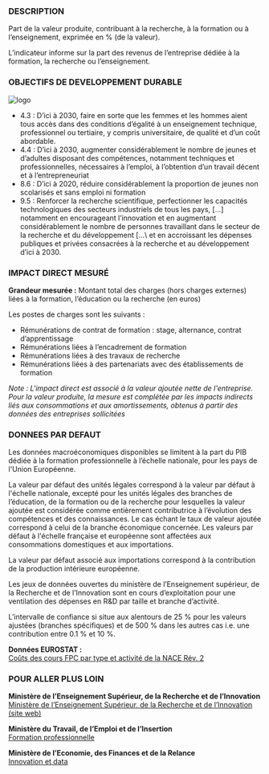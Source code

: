 ### DESCRIPTION

Part de la valeur produite, contribuant à la recherche, à la formation ou à l’enseignement, exprimée en % (de la valeur).

L’indicateur informe sur la part des revenus de l’entreprise dédiée à la formation, la recherche ou l’enseignement.

### OBJECTIFS DE DEVELOPPEMENT DURABLE

<div id="strip-odd" className="strip">
    <img id="logo-odd" src=/images/odd/odd_knw.png alt="logo"/>
</div>

* 4.3 : D’ici à 2030, faire en sorte que les femmes et les hommes aient tous accès dans des conditions d’égalité à un enseignement technique, professionnel ou tertiaire, y compris universitaire, de qualité et d’un coût abordable.
* 4.4 : D’ici à 2030, augmenter considérablement le nombre de jeunes et d’adultes disposant des compétences, notamment techniques et professionnelles, nécessaires à l’emploi, à l’obtention d’un travail décent et à l’entrepreneuriat
* 8.6 : D’ici à 2020, réduire considérablement la proportion de jeunes non scolarisés et sans emploi ni formation
* 9.5 : Renforcer la recherche scientifique, perfectionner les capacités technologiques des secteurs industriels de tous les pays, \[...\] notamment en encourageant l’innovation et en augmentant considérablement le nombre de personnes travaillant dans le secteur de la recherche et du développement \[...\ et en accroissant les dépenses publiques et privées consacrées à la recherche et au développement d’ici à 2030.

### IMPACT DIRECT MESUR&Eacute;

**Grandeur mesurée :** Montant total des charges (hors charges externes) liées à la formation, l’éducation ou la recherche (en euros)

Les postes de charges sont les suivants :
* Rémunérations de contrat de formation : stage, alternance, contrat d’apprentissage
* Rémunérations liées à l’encadrement de formation
* Rémunérations liées à des travaux de recherche
* Rémunérations liées à des partenariats avec des établissements de formation

*Note : L'impact direct est associé à la valeur ajoutée nette de l'entreprise. Pour la valeur produite, la mesure est complétée par les impacts indirects liés aux consommations et aux amortissements, obtenus à partir des données des entreprises sollicitées*

### DONNEES PAR DEFAUT

Les données macroéconomiques disponibles se limitent à la part du PIB dédiée à la formation professionnelle à l’échelle nationale, pour les pays de l'Union Européenne.

La valeur par défaut des unités légales  correspond à la valeur par défaut à l'échelle nationale, excepté pour les unités légales des branches de l’éducation, de la formation ou de la recherche pour lesquelles la valeur ajoutée est considérée comme entièrement contributrice à l’évolution des compétences et des connaissances. Le cas échant le taux de valeur ajoutée correspond à celui de la branche économique concernée. Les valeurs par défaut à l'échelle française et européenne sont affectées aux consommations domestiques et aux importations.

La valeur par défaut associé aux importations correspond à la contribution de la production intérieure européenne.

Les jeux de données ouvertes du ministère de l’Enseignement supérieur, de la Recherche et de l’Innovation sont en cours d’exploitation pour une ventilation des dépenses en R&D par taille et branche d’activité.

L’intervalle de confiance si situe aux alentours de 25 % pour les valeurs ajustées (branches spécifiques) et de 500 % dans les autres cas i.e. une contribution entre 0.1 % et 10 %.

**Données EUROSTAT :**  
[Coûts des cours FPC par type et activité de la NACE Rév. 2](https://appsso.eurostat.ec.europa.eu/nui/show.do?dataset=trng_cvt_16n2&lang=fr)

### POUR ALLER PLUS LOIN

**Ministère de l’Enseignement Supérieur, de la Recherche et de l’Innovation**  
[Ministère de l’Enseignement Supérieur, de la Recherche et de l’Innovation (site web)](https://www.enseignementsup-recherche.gouv.fr/)

**Ministère du Travail, de l’Emploi et de l’Insertion**  
[Formation professionnelle](https://travail-emploi.gouv.fr/formation-professionnelle/)

**Ministère de l’Economie, des Finances et de la Relance**  
[Innovation et data](https://www.economie.gouv.fr/entreprises/innovation-et-data)
